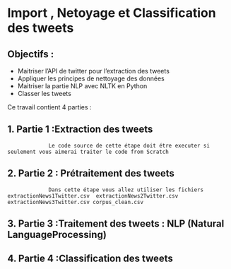 # Import , Netoyage et Classification des tweets 
## Objectifs :
*   Maitriser l’API de twitter pour l’extraction des tweets
*   Appliquer les principes de nettoyage des données
*   Maitriser la partie NLP avec NLTK en Python
*   Classer les tweets

Ce travail contient 4 parties :
## 1.   Partie 1 :Extraction des tweets 
                 Le code source de cette étape doit étre executer si seulement vous aimerai traiter le code from Scratch
## 2.   Partie 2 : Prétraitement des tweets
                 Dans cette étape vous allez utiliser les fichiers extractionNews1Twitter.csv  extractionNews2Twitter.csv extractionNews3Twitter.csv corpus_clean.csv
## 3.   Partie 3 :Traitement des tweets : NLP (Natural LanguageProcessing)
## 4.   Partie 4 :Classification des tweets



